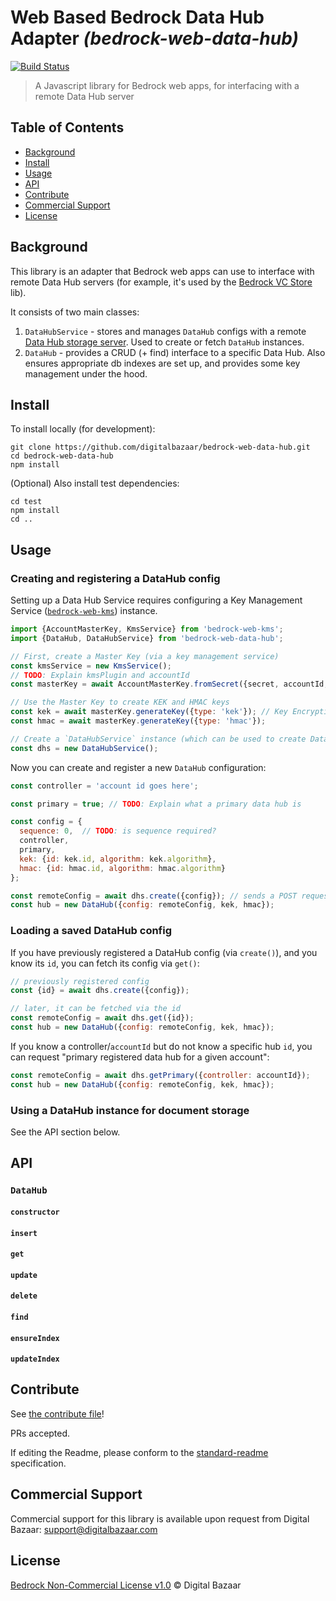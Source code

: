 # Web Based Bedrock Data Hub Adapter _(bedrock-web-data-hub)_

[![Build Status](https://travis-ci.org/digitalbazaar/bedrock-web-data-hub.png?branch=master)](https://travis-ci.org/digitalbazaar/bedrock-web-data-hub)

> A Javascript library for Bedrock web apps, for interfacing with a remote Data Hub server

## Table of Contents

- [Background](#background)
- [Install](#install)
- [Usage](#usage)
- [API](#api)
- [Contribute](#contribute)
- [Commercial Support](#commercial-support)
- [License](#license)

## Background

This library is an adapter that Bedrock web apps can use to interface with
remote Data Hub servers (for example, it's used by the 
[Bedrock VC Store](https://github.com/digitalbazaar/bedrock-web-vc-store) lib).

It consists of two main classes:

1. `DataHubService` - stores and manages `DataHub` configs with a remote 
  [Data Hub storage server](https://github.com/digitalbazaar/bedrock-data-hub-storage).
  Used to create or fetch `DataHub` instances.
2. `DataHub` - provides a CRUD (+ find) interface to a specific Data Hub. Also
  ensures appropriate db indexes are set up, and provides some key management
  under the hood.

## Install

To install locally (for development):

```
git clone https://github.com/digitalbazaar/bedrock-web-data-hub.git
cd bedrock-web-data-hub
npm install
```

(Optional) Also install test dependencies:

```
cd test
npm install
cd ..
```

## Usage

### Creating and registering a DataHub config

Setting up a Data Hub Service requires configuring a Key Management Service
([`bedrock-web-kms`](https://github.com/digitalbazaar/bedrock-web-kms)) instance.

```js
import {AccountMasterKey, KmsService} from 'bedrock-web-kms';
import {DataHub, DataHubService} from 'bedrock-web-data-hub';

// First, create a Master Key (via a key management service)
const kmsService = new KmsService();
// TODO: Explain kmsPlugin and accountId
const masterKey = await AccountMasterKey.fromSecret({secret, accountId, kmsService, kmsPlugin});

// Use the Master Key to create KEK and HMAC keys
const kek = await masterKey.generateKey({type: 'kek'}); // Key Encryption Key
const hmac = await masterKey.generateKey({type: 'hmac'});

// Create a `DataHubService` instance (which can be used to create DataHub instances)
const dhs = new DataHubService();
```

Now you can create and register a new `DataHub` configuration:

```js
const controller = 'account id goes here';

const primary = true; // TODO: Explain what a primary data hub is

const config = {
  sequence: 0,  // TODO: is sequence required?
  controller,
  primary,
  kek: {id: kek.id, algorithm: kek.algorithm},
  hmac: {id: hmac.id, algorithm: hmac.algorithm}
};

const remoteConfig = await dhs.create({config}); // sends a POST request to the remote service
const hub = new DataHub({config: remoteConfig, kek, hmac});
```

### Loading a saved DataHub config

If you have previously registered a DataHub config (via `create()`), and you
know its `id`, you can fetch its config via `get()`:

```js
// previously registered config
const {id} = await dhs.create({config});

// later, it can be fetched via the id
const remoteConfig = await dhs.get({id});
const hub = new DataHub({config: remoteConfig, kek, hmac});
```

If you know a controller/`accountId` but do not know a specific hub `id`, you can
request "primary registered data hub for a given account":

```js
const remoteConfig = await dhs.getPrimary({controller: accountId});
const hub = new DataHub({config: remoteConfig, kek, hmac});
```

### Using a DataHub instance for document storage

See the API section below.

## API

### `DataHub`

#### `constructor`

#### `insert`

#### `get`

#### `update`

#### `delete`

#### `find`

#### `ensureIndex`

#### `updateIndex`

## Contribute

See [the contribute file](https://github.com/digitalbazaar/bedrock/blob/master/CONTRIBUTING.md)!

PRs accepted.

If editing the Readme, please conform to the
[standard-readme](https://github.com/RichardLitt/standard-readme) specification.

## Commercial Support

Commercial support for this library is available upon request from
Digital Bazaar: support@digitalbazaar.com

## License

[Bedrock Non-Commercial License v1.0](LICENSE.md) © Digital Bazaar
